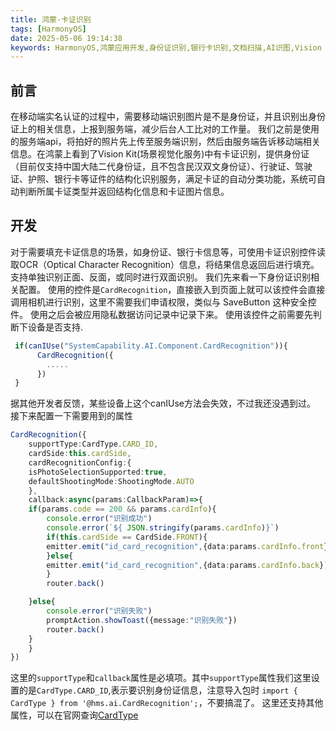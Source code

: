 ```yaml
---
title: 鸿蒙-卡证识别
tags: [HarmonyOS]
date: 2025-05-06 19:14:38
keywords: HarmonyOS,鸿蒙应用开发,身份证识别,银行卡识别,文档扫描,AI识图,Vision Kit
---
```



## 前言

在移动端实名认证的过程中，需要移动端识别图片是不是身份证，并且识别出身份证上的相关信息，上报到服务端，减少后台人工比对的工作量。
我们之前是使用的服务端api，将拍好的照片先上传至服务端识别，然后由服务端告诉移动端相关信息。在鸿蒙上看到了Vision Kit(场景视觉化服务)中有卡证识别，提供身份证（目前仅支持中国大陆二代身份证，且不包含民汉双文身份证）、行驶证、驾驶证、护照、银行卡等证件的结构化识别服务，满足卡证的自动分类功能，系统可自动判断所属卡证类型并返回结构化信息和卡证图片信息。

## 开发
对于需要填充卡证信息的场景，如身份证、银行卡信息等，可使用卡证识别控件读取OCR（Optical Character Recognition）信息，将结果信息返回后进行填充。支持单独识别正面、反面，或同时进行双面识别。
我们先来看一下身份证识别相关配置。
使用的控件是`CardRecognition`，直接嵌入到页面上就可以该控件会直接调用相机进行识别，这里不需要我们申请权限，类似与 SaveButton 这种安全控件。
使用之后会被应用隐私数据访问记录中记录下来。
使用该控件之前需要先判断下设备是否支持.

``` TypeScript
 if(canIUse("SystemCapability.AI.Component.CardRecognition")){
      CardRecognition({
        .....
      })
 }
```
据其他开发者反馈，某些设备上这个canIUse方法会失效，不过我还没遇到过。
接下来配置一下需要用到的属性
``` TypeScript
CardRecognition({
    supportType:CardType.CARD_ID,
    cardSide:this.cardSide,
    cardRecognitionConfig:{
    isPhotoSelectionSupported:true,
    defaultShootingMode:ShootingMode.AUTO
    },
    callback:async(params:CallbackParam)=>{
    if(params.code == 200 && params.cardInfo){
        console.error("识别成功")
        console.error(`${ JSON.stringify(params.cardInfo)}`)
        if(this.cardSide == CardSide.FRONT){
        emitter.emit("id_card_recognition",{data:params.cardInfo.front})
        }else{
        emitter.emit("id_card_recognition",{data:params.cardInfo.back})
        }
        router.back()

    }else{
        console.error("识别失败")
        promptAction.showToast({message:"识别失败"})
        router.back()
    }
    }
})
```

这里的`supportType`和`callback`属性是必填项。其中`supportType`属性我们这里设置的是`CardType.CARD_ID`,表示要识别身份证信息，注意导入包时 `import { CardType } from '@hms.ai.CardRecognition';`，不要搞混了。
这里还支持其他属性，可以在官网查询[CardType](https://developer.huawei.com/consumer/cn/doc/harmonyos-references/vision-card-recognition#section156871424104118)  
